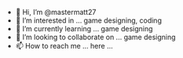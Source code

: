 - 👋 Hi, I’m @mastermatt27
- 👀 I’m interested in ...   game designing, coding
- 🌱 I’m currently learning ... game designing
- 💞️ I’m looking to collaborate on ... game designing
- 📫 How to reach me ... here ...

<!---
mastermatt27/mastermatt27 is a ✨ special ✨ repository because its `README.md` (this file) appears on your GitHub profile.
You can click the Preview link to take a look at your changes.
--->
